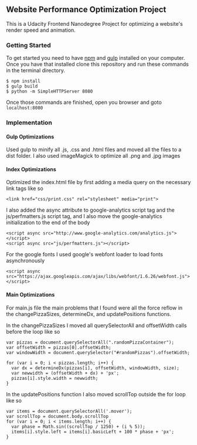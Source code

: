 ## Website Performance Optimization Project
This is a Udacity Frontend Nanodegree Project for optimizing a website's render speed and animation.

### Getting Started
To get started you need to have [npm](https://www.npmjs.com/) and [gulp](http://gulpjs.com/) installed on your computer. Once you have that installed clone this repository and run these commands in the terminal directory.

```
$ npm install
$ gulp build
$ python -m SimpleHTTPServer 8080
```

Once those commands are finished, open you browser and goto `localhost:8080`

### Implementation

#### Gulp Optimizations
Used gulp to minify all .js, .css and .html files and moved all the files to a dist folder. I also used imageMagick to optimize all .png and .jpg images

#### Index Optimizations
Optimized the index.html file by first adding a media query on the necessary link tags like so

```
<link href="css/print.css" rel="stylesheet" media="print">
```

I also added the async attribute to google-analytics script tag and the js/perfmatters.js script tag, and I also move the google-analytics initialization to the end of the body

```
<script async src="http://www.google-analytics.com/analytics.js"></script>
<script async src="js/perfmatters.js"></script>
```

For the google fonts I used google's webfont loader to load fonts asynchronously

```
<script async src="https://ajax.googleapis.com/ajax/libs/webfont/1.6.26/webfont.js"></script>
```

#### Main Optimizations
For main.js file the main problems that I found were all the force reflow in the changePizzaSizes, determineDx, and updatePositions functions.

In the changePizzaSizes I moved all querySelectorAll and offsetWidth calls before the loop like so

```
var pizzas = document.querySelectorAll(".randomPizzaContainer");
var offsetWidth = pizzas[0].offsetWidth;
var windowWidth = document.querySelector("#randomPizzas").offsetWidth;

for (var i = 0; i < pizzas.length; i++) {
  var dx = determineDx(pizzas[i], offsetWidth, windowWidth, size);
  var newwidth = (offsetWidth + dx) + 'px';
  pizzas[i].style.width = newwidth;
}
```

In the updatePositions function I also moved scrollTop outside the for loop like so

```
var items = document.querySelectorAll('.mover');
var scrollTop = document.body.scrollTop
for (var i = 0; i < items.length; i++) {
  var phase = Math.sin((scrollTop / 1250) + (i % 5));
  items[i].style.left = items[i].basicLeft + 100 * phase + 'px';
}
```
